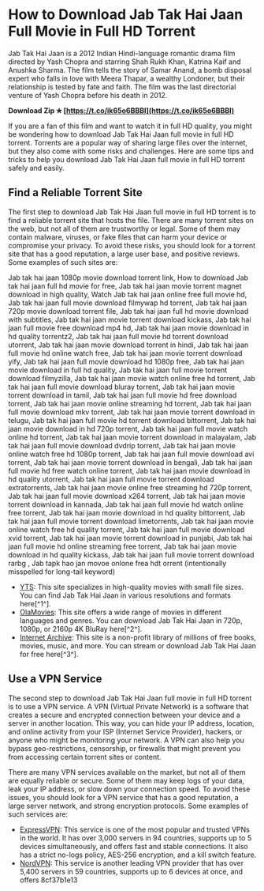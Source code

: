 # How to Download Jab Tak Hai Jaan Full Movie in Full HD Torrent
  
Jab Tak Hai Jaan is a 2012 Indian Hindi-language romantic drama film directed by Yash Chopra and starring Shah Rukh Khan, Katrina Kaif and Anushka Sharma. The film tells the story of Samar Anand, a bomb disposal expert who falls in love with Meera Thapar, a wealthy Londoner, but their relationship is tested by fate and faith. The film was the last directorial venture of Yash Chopra before his death in 2012.
 
**Download Zip ✯ [https://t.co/ik65o6BBBl](https://t.co/ik65o6BBBl)**


  
If you are a fan of this film and want to watch it in full HD quality, you might be wondering how to download Jab Tak Hai Jaan full movie in full HD torrent. Torrents are a popular way of sharing large files over the internet, but they also come with some risks and challenges. Here are some tips and tricks to help you download Jab Tak Hai Jaan full movie in full HD torrent safely and easily.
  
## Find a Reliable Torrent Site
  
The first step to download Jab Tak Hai Jaan full movie in full HD torrent is to find a reliable torrent site that hosts the file. There are many torrent sites on the web, but not all of them are trustworthy or legal. Some of them may contain malware, viruses, or fake files that can harm your device or compromise your privacy. To avoid these risks, you should look for a torrent site that has a good reputation, a large user base, and positive reviews. Some examples of such sites are:
 
Jab tak hai jaan 1080p movie download torrent link,  How to download Jab tak hai jaan full hd movie for free,  Jab tak hai jaan movie torrent magnet download in high quality,  Watch Jab tak hai jaan online free full movie hd,  Jab tak hai jaan full movie download filmywap hd torrent,  Jab tak hai jaan 720p movie download torrent file,  Jab tak hai jaan full hd movie download with subtitles,  Jab tak hai jaan movie torrent download kickass,  Jab tak hai jaan full movie free download mp4 hd,  Jab tak hai jaan movie download in hd quality torrentz2,  Jab tak hai jaan full movie hd torrent download utorrent,  Jab tak hai jaan movie download torrent in hindi,  Jab tak hai jaan full movie hd online watch free,  Jab tak hai jaan movie torrent download yify,  Jab tak hai jaan full movie download hd 1080p free,  Jab tak hai jaan movie download in full hd quality,  Jab tak hai jaan full movie torrent download filmyzilla,  Jab tak hai jaan movie watch online free hd torrent,  Jab tak hai jaan full movie download bluray torrent,  Jab tak hai jaan movie torrent download in tamil,  Jab tak hai jaan full movie hd free download torrent,  Jab tak hai jaan movie online streaming hd torrent,  Jab tak hai jaan full movie download mkv torrent,  Jab tak hai jaan movie torrent download in telugu,  Jab tak hai jaan full movie hd torrent download bittorrent,  Jab tak hai jaan movie download in hd 720p torrent,  Jab tak hai jaan full movie watch online hd torrent,  Jab tak hai jaan movie torrent download in malayalam,  Jab tak hai jaan full movie download dvdrip torrent,  Jab tak hai jaan movie online watch free hd 1080p torrent,  Jab tak hai jaan full movie download avi torrent,  Jab tak hai jaan movie torrent download in bengali,  Jab tak hai jaan full movie hd free watch online torrent,  Jab tak hai jaan movie download in hd quality utorrent,  Jab tak hai jaan full movie torrent download extratorrents,  Jab tak hai jaan movie online free streaming hd 720p torrent,  Jab tak hai jaan full movie download x264 torrent,  Jab tak hai jaan movie torrent download in kannada,  Jab tak hai jaan full movie hd watch online free torrent,  Jab tak hai jaan movie download in hd quality bittorrent,  Jab tak hai jaan full movie torrent download limetorrents,  Jab tak hai jaan movie online watch free hd quality torrent,  Jab tak hai jaan full movie download xvid torrent,  Jab tak hai jaan movie torrent download in punjabi,  Jab tak hai jaan full movie hd online streaming free torrent,  Jab tak hai jaan movie download in hd quality kickass,  Jab tak hai jaan full movie torrent download rarbg ,  Jab tapk hao jan movoe onlone frea hdt orrent (intentionally misspelled for long-tail keyword)
  
- [YTS](https://yts.mx/movies/jab-tak-hai-jaan-2012): This site specializes in high-quality movies with small file sizes. You can find Jab Tak Hai Jaan in various resolutions and formats here[^1^].
- [OlaMovies](https://olamovies.cloud/jab-tak-hai-jaan-2012-hindi-bluray-x265-hevc-10bit-esub/): This site offers a wide range of movies in different languages and genres. You can download Jab Tak Hai Jaan in 720p, 1080p, or 2160p 4K BluRay here[^2^].
- [Internet Archive](https://archive.org/details/JabTakHaiJaan-2012_201810): This site is a non-profit library of millions of free books, movies, music, and more. You can stream or download Jab Tak Hai Jaan for free here[^3^].

## Use a VPN Service
  
The second step to download Jab Tak Hai Jaan full movie in full HD torrent is to use a VPN service. A VPN (Virtual Private Network) is a software that creates a secure and encrypted connection between your device and a server in another location. This way, you can hide your IP address, location, and online activity from your ISP (Internet Service Provider), hackers, or anyone who might be monitoring your network. A VPN can also help you bypass geo-restrictions, censorship, or firewalls that might prevent you from accessing certain torrent sites or content.
  
There are many VPN services available on the market, but not all of them are equally reliable or secure. Some of them may keep logs of your data, leak your IP address, or slow down your connection speed. To avoid these issues, you should look for a VPN service that has a good reputation, a large server network, and strong encryption protocols. Some examples of such services are:

- [ExpressVPN](https://www.expressvpn.com/): This service is one of the most popular and trusted VPNs in the world. It has over 3,000 servers in 94 countries, supports up to 5 devices simultaneously, and offers fast and stable connections. It also has a strict no-logs policy, AES-256 encryption, and a kill switch feature.
- [NordVPN](https://nordvpn.com/): This service is another leading VPN provider that has over 5,400 servers in 59 countries, supports up to 6 devices at once, and offers 8cf37b1e13


